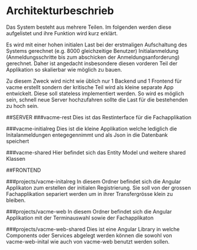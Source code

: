 # Architekturbeschrieb

Das System besteht aus mehrere Teilen. Im folgenden werden diese aufgelistet und ihre Funktion wird kurz erklärt.

Es wird mit einer hohen initialen Last bei der erstmaligen Aufschaltung des Systems gerechnet (e.g. 8000 gleichzeitige Benutzer) Initialanmeldung (Anmeldungsschritte bis zum abschicken der Anmeldungsanforderung) gerechnet. Daher ist angedacht insbesondere diesen vorderen Teil der Applikation so skalierbar wie möglich zu bauen.

Zu diesem Zweck wird nicht wie üblich nur 1 Backend und 1 Frontend für vacme erstellt sondern der kritische Teil wird als kleine separate App entwickelt. Diese soll stateless implementiert werden. So wird es möglich sein, schnell neue Server hochzufahren sollte die Last für die bestehenden zu hoch sein. 




##SERVER
###vacme-rest
Dies ist das Restinterface für die Fachapplikation

###vacme-initialreg
Dies ist die kleine Applikation welche lediglich die Initalanmeldungen entegegennimmt und als Json in die Datenbank speichert

###vacme-shared
Hier befindet sich das Entity Model und weitere shared Klassen





##FRONTEND

###projects/vacme-initalreg
In diesem Ordner befindet sich die Angular Applikaton zum erstellen der initialen Registrierung. Sie soll von der grossen Fachapplikation separiert werden um in ihrer Transfergrösse klein zu bleiben. 

###projects/vacme-web
In diesem Ordner befindet sich die Angular Applikation mit der Terminauswahl sowie der Fachapplikaton

###projects/vacme-web-shared
Dies  ist eine Angular Library in welche Components oder Services abgelegt werden können die sowohl von vacme-web-inital wie auch von vacme-web benutzt werden sollen.



